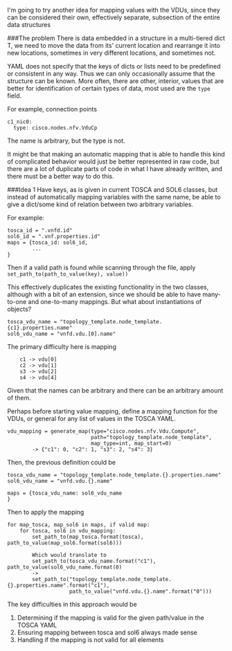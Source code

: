 I'm going to try another idea for mapping values with the VDUs, since they can be
considered their own, effectively separate, subsection of the entire data structures

###The problem
There is data embedded in a structure in a multi-tiered dict T, we need to move the data
from its' current location and rearrange it into new locations, sometimes in very different
locations, and sometimes not.

YAML does not specify that the keys of dicts or lists need to be predefined or consistent
in any way.
Thus we can only occasionally assume that the structure can be known.
More often, there are other, interior, values that are better for identification of certain
types of data, most used are the `type` field.

For example, connection points
```
c1_nic0:
  type: cisco.nodes.nfv.VduCp
```
The name is arbitrary, but the type is not.

It might be that making an automatic mapping that is able to handle this kind of complicated
behavior would just be better represented in raw code, but there are a lot of duplicate
parts of code in what I have already written, and there must be a better way to do this.

###Idea 1
Have keys, as is given in current TOSCA and SOL6 classes, but instead of automatically mapping
variables with the same name, be able to give a dict/some kind of relation between two arbitrary
variables.

For example:
```
tosca_id = ".vnfd.id"
sol6_id = ".vnf.properties.id"
maps = {tosca_id: sol6_id,
        ...
}
```

Then if a valid path is found while scanning through the file, apply `set_path_to(path_to_value(key), value))`

This effectively duplicates the existing functionality in the two classes, although with
a bit of an extension, since we should be able to have many-to-one and one-to-many mappings.
But what about instantiations of objects?
```
tosca_vdu_name = "topology_template.node_template.{c1}.properties.name"
sol6_vdu_name = "vnfd.vdu.[0].name"
```
The primary difficulty here is mapping
```
    c1 -> vdu[0]
    c2 -> vdu[1]
    s3 -> vdu[2]
    s4 -> vdu[4]
```
Given that the names can be arbitrary and there can be an arbitrary amount of them.

Perhaps before starting value mapping, define a mapping function for the VDUs, or general for
any list of values in the TOSCA YAML.

```
vdu_mapping = generate_map(type="cisco.nodes.nfv.Vdu.Compute",
                           path="topology_template.node_template",
                           map_type=int, map_start=0)
        -> {"c1": 0, "c2": 1, "s3": 2, "s4": 3}
```

Then, the previous definition could be
```
tosca_vdu_name = "topology_template.node_template.{}.properties.name"
sol6_vdu_name = "vnfd.vdu.{}.name"

maps = {tosca_vdu_name: sol6_vdu_name
}
```

Then to apply the mapping
```
for map_tosca, map_sol6 in maps, if valid map:
    for tosca, sol6 in vdu_mapping:
        set_path_to(map_tosca.format(tosca), path_to_value(map_sol6.format(sol6)))

        Which would translate to
        set_path_to(tosca_vdu_name.format("c1"), path_to_value(sol6_vdu_name.format(0)
        ->
        set_path_to("topology_template.node_template.{}.properties.name".format("c1"),
                    path_to_value("vnfd.vdu.{}.name".format("0")))
```

The key difficulties in this approach would be
1) Determining if the mapping is valid for the given path/value in the TOSCA YAML
2) Ensuring mapping between tosca and sol6 always made sense
3) Handling if the mapping is not valid for all elements
